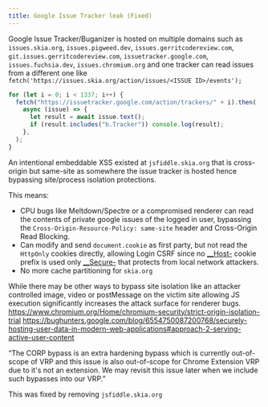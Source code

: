 ```yaml
---
title: Google Issue Tracker leak (Fixed)
---
```


Google Issue Tracker/Buganizer is hosted on multiple domains such as `issues.skia.org`, `issues.pigweed.dev`, `issues.gerritcodereview.com`, `git.issues.gerritcodereview.com`, `issuetracker.google.com`, `issues.fuchsia.dev`, `issues.chromium.org` and one tracker can read issues from a different one like `fetch('https://issues.skia.org/action/issues/<ISSUE ID>/events');`

```js
for (let i = 0; i < 1337; i++) {
  fetch("https://issuetracker.google.com/action/trackers/" + i).then(
    async (issue) => {
      let result = await issue.text();
      if (result.includes("b.Tracker")) console.log(result);
    },
  );
}
```

An intentional embeddable XSS existed at `jsfiddle.skia.org` that is cross-origin but same-site as somewhere the issue tracker is hosted hence bypassing site/process isolation protections.

This means:

- CPU bugs like Meltdown/Spectre or a compromised renderer can read the contents of private google issues of the logged in user, bypassing the `Cross-Origin-Resource-Policy: same-site` header and Cross-Origin Read Blocking.
- Can modify and send `document.cookie` as first party, but not read the `HttpOnly` cookies directly, allowing Login CSRF since no [\_\_Host-](https://developer.mozilla.org/en-US/docs/Web/HTTP/Cookies#__host-) cookie prefix is used only [\_\_Secure-](https://developer.mozilla.org/en-US/docs/Web/HTTP/Cookies#__secure-) that protects from local network attackers.
- No more cache partitioning for `skia.org`

While there may be other ways to bypass site isolation like an attacker controlled image, video or postMessage on the victim site allowing JS execution significantly increases the attack surface for renderer bugs. <https://www.chromium.org/Home/chromium-security/strict-origin-isolation-trial>
<https://bughunters.google.com/blog/6554750087200768/securely-hosting-user-data-in-modern-web-applications#approach-2-serving-active-user-content>

“The CORP bypass is an extra hardening bypass which is currently out-of-scope of VRP and this issue is also out-of-scope for Chrome Extension VRP due to it's not an extension. We may revisit this issue later when we include such bypasses into our VRP.”

This was fixed by removing `jsfiddle.skia.org`
